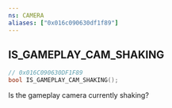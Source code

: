 ```yaml
---
ns: CAMERA
aliases: ["0x016c090630df1f89"]
---
```

## IS_GAMEPLAY_CAM_SHAKING

```c
// 0x016C090630DF1F89
bool IS_GAMEPLAY_CAM_SHAKING();
```

Is the gameplay camera currently shaking?

